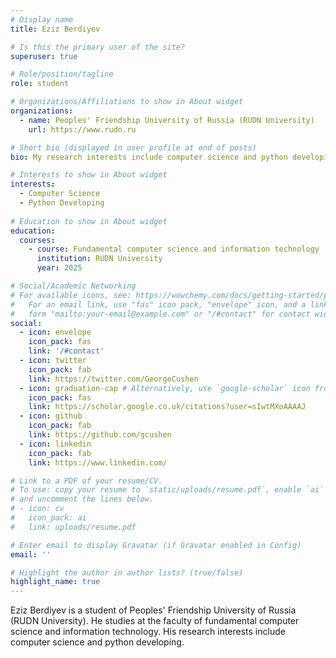 ```yaml
---
# Display name
title: Eziz Berdiyev

# Is this the primary user of the site?
superuser: true

# Role/position/tagline
role: student

# Organizations/Affiliations to show in About widget
organizations:
  - name: Peoples' Friendship University of Russia (RUDN University)
    url: https://www.rudn.ru

# Short bio (displayed in user profile at end of posts)
bio: My research interests include computer science and python developing.

# Interests to show in About widget
interests:
  - Computer Science
  - Python Developing
  
# Education to show in About widget
education:
  courses:
    - course: Fundamental computer science and information technology
      institution: RUDN University
      year: 2025

# Social/Academic Networking
# For available icons, see: https://wowchemy.com/docs/getting-started/page-builder/#icons
#   For an email link, use "fas" icon pack, "envelope" icon, and a link in the
#   form "mailto:your-email@example.com" or "/#contact" for contact widget.
social:
  - icon: envelope
    icon_pack: fas
    link: '/#contact'
  - icon: twitter
    icon_pack: fab
    link: https://twitter.com/GeorgeCushen
  - icon: graduation-cap # Alternatively, use `google-scholar` icon from `ai` icon pack
    icon_pack: fas
    link: https://scholar.google.co.uk/citations?user=sIwtMXoAAAAJ
  - icon: github
    icon_pack: fab
    link: https://github.com/gcushen
  - icon: linkedin
    icon_pack: fab
    link: https://www.linkedin.com/

# Link to a PDF of your resume/CV.
# To use: copy your resume to `static/uploads/resume.pdf`, enable `ai` icons in `params.toml`,
# and uncomment the lines below.
# - icon: cv
#   icon_pack: ai
#   link: uploads/resume.pdf

# Enter email to display Gravatar (if Gravatar enabled in Config)
email: ''

# Highlight the author in author lists? (true/false)
highlight_name: true
---
```


Eziz Berdiyev is a student of Peoples' Friendship University of Russia (RUDN University). He studies at the faculty of fundamental computer science and information technology. His research interests include computer science and python developing.

<!-- {{< icon name="download" pack="fas" >}} Download my {{< staticref "uploads/demo_resume.pdf" "newtab" >}}resumé{{< /staticref >}}. -->